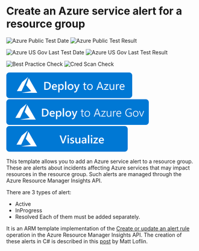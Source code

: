 # Create an Azure service alert for a resource group 

![Azure Public Test Date](https://azurequickstartsservice.blob.core.windows.net/badges/quickstarts/microsoft.insights/insights-alertrules-servicehealth/PublicLastTestDate.svg)
![Azure Public Test Result](https://azurequickstartsservice.blob.core.windows.net/badges/quickstarts/microsoft.insights/insights-alertrules-servicehealth/PublicDeployment.svg)

![Azure US Gov Last Test Date](https://azurequickstartsservice.blob.core.windows.net/badges/quickstarts/microsoft.insights/insights-alertrules-servicehealth/FairfaxLastTestDate.svg)
![Azure US Gov Last Test Result](https://azurequickstartsservice.blob.core.windows.net/badges/quickstarts/microsoft.insights/insights-alertrules-servicehealth/FairfaxDeployment.svg)

![Best Practice Check](https://azurequickstartsservice.blob.core.windows.net/badges/quickstarts/microsoft.insights/insights-alertrules-servicehealth/BestPracticeResult.svg)
![Cred Scan Check](https://azurequickstartsservice.blob.core.windows.net/badges/quickstarts/microsoft.insights/insights-alertrules-servicehealth/CredScanResult.svg)

[![Deploy To Azure](https://raw.githubusercontent.com/Azure/azure-quickstart-templates/master/1-CONTRIBUTION-GUIDE/images/deploytoazure.svg?sanitize=true)](https://portal.azure.com/#create/Microsoft.Template/uri/https%3A%2F%2Fraw.githubusercontent.com%2FAzure%2Fazure-quickstart-templates%2Fmaster%2Fquickstarts%2Fmicrosoft.insights%2Finsights-alertrules-servicehealth%2Fazuredeploy.json)
[![Deploy To Azure US Gov](https://raw.githubusercontent.com/Azure/azure-quickstart-templates/master/1-CONTRIBUTION-GUIDE/images/deploytoazuregov.svg?sanitize=true)](https://portal.azure.us/#create/Microsoft.Template/uri/https%3A%2F%2Fraw.githubusercontent.com%2FAzure%2Fazure-quickstart-templates%2Fmaster%2Fquickstarts%2Fmicrosoft.insights%2Finsights-alertrules-servicehealth%2Fazuredeploy.json)
[![Visualize](https://raw.githubusercontent.com/Azure/azure-quickstart-templates/master/1-CONTRIBUTION-GUIDE/images/visualizebutton.svg?sanitize=true)](http://armviz.io/#/?load=https%3A%2F%2Fraw.githubusercontent.com%2FAzure%2Fazure-quickstart-templates%2Fmaster%2Fquickstarts%2Fmicrosoft.insights%2Finsights-alertrules-servicehealth%2Fazuredeploy.json)  

This template allows you to add an Azure service alert to a resource group. These are alerts about incidents affecting Azure services that may impact resources in the resource group. Such alerts are managed through the Azure Resource Manager Insights API.

There are 3 types of alert:
* Active
* InProgress
* Resolved
Each of them must be added separately.

It is an ARM template implementation of the [Create or update an alert rule](https://msdn.microsoft.com/en-us/library/azure/dn933805.aspx) operation in the Azure Resource Manager Insights API. The creation of these alerts in C# is described in this [post](https://code.msdn.microsoft.com/How-To-Setup-Email-Alerts-c26cdc55) by Matt Loflin.
